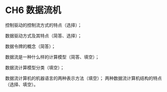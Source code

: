 # CH6 数据流机

控制驱动的控制流方式的特点（选择）；


数据驱动方式及其特点（简答、选择）；

数据令牌的概念（简答）；

数据流是一种什么样的计算模型（简答、填空）；

数据流计算模型分类（填空）；

数据流计算机的机器语言的两种表示方法（填空）；
两种数据流计算机结构的特点（选择、填空）。